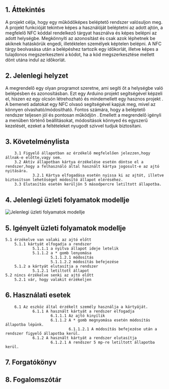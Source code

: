 ## 1. Áttekintés
A projekt célja, hogy egy működőképes beléptető rendszer valósuljon meg. A projekt funkcióját tekintve képes a használóját beléptetni az adott ajtón, a megfelelő NFC
kóddal rendelkező tárgyat használva és képes belépni az adott helységbe. Megkönnyíti az azonosítást és csak azok léphetnek be akiknek hatáskörük engedi, illetéktelen
személyek képtelen belépni. A NFC tárgy beolvasása után a belépéshez tartozik egy időkorlát, illetve képes a tulajdonos megszerkeszteni a kódot, ha a kód
megszerkesztése mellett dönt utána indul az időkorlát.

## 2. Jelenlegi helyzet
A megrendelő egy olyan programot szeretne, ami segíti őt a helységbe való belépésben és azonosításban. Ezt egy Arduino projekt segítségével képzeli el, hiszen ez egy
olcsón létrehozható és mindemellett egy hasznos projekt . A bemeneti adatokat egy NFC olvasó segítségével kapjuk meg, mivel az könnyen olvasható/módosítható. Fontos
számára, hogy a  beléptető rendszer teljesen jól és pontosan működjön . Emellett a megrendelő igényli a menüben történő beállításokat, módosítások könnyed és egyszerű
kezelését, ezeket a feltételeket nyugodt szívvel tudjuk biztosítani. 

## 3. Követelménylista
        3.1 Figyelő állapotban az érzékelő megfelelően jelezzen,hogy állnak-e előtte,vagy sem.
        3.2 Aktív állapotban kártya érzékelése esetén döntse el a rendszer,hogy a felhasználó által használt kártya jogosult-e az ajtó nyitására.
                3.2.1 Kártya elfogadása esetén nyissa ki az ajtót, illetve biztosítson lehetőséget módosító állapot eléréséhez.
        3.3 Elutasítás esetén kerüljön 5 másodpercre letiltott állapotba.


## 4. Jelenlegi üzleti folyamatok modellje

![Jelenlegi üzleti folyamatok modellje](../img/model.png)

## 5. Igényelt üzleti folyamatok modellje
    5.1 érzékelve van valaki az ajtó előtt
        5.1.1 kártyát elfogadja a rendszer
                5.1.1.1 a nyitva állapot ideje letelik
                5.1.1.2 a * gomb lenyomása
                        5.1.1.2.1 módosítás
                        5.1.1.2.2 módosítás befejezése
        5.1.2 a kártyát elutasítja a rendszer
                5.1.2.1 letiltott állapot
    5.2 nincs érzékelve senki az ajtó előtt
        5.2.1 vár, hogy valakit érzékeljen
    
## 6. Használati esetek
        6.1 Az eszköz által érzékelt személy használja a kártyáját.
                6.1.1 A használt kártyát a rendszer elfogadja 
                        6.1.1.1 Az ajtó kinyílik
                        6.1.1.2 A * gomb megnyomása esetén módosítás állapotba lépünk.
                                6.1.1.2.1 A módosítás befejezése után a rendszer figyelő állapotba kerül.
                6.1.2 A használt kártyát a rendszer elutasítja
                        6.1.2.1 A rendszer 5 mp-re letiltott állapotba kerül.



## 7. Forgatókönyv



## 8. Fogalomszótár
